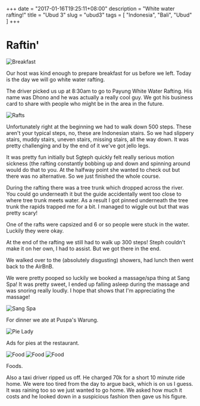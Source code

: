 +++
date = "2017-01-16T19:25:11+08:00"
description = "White water rafting!"
title = "Ubud 3"
slug = "ubud3"
tags = [ "Indonesia", "Bali", "Ubud" ]
+++

# Raftin'

![Breakfast](/travel-blog/images/2017/01/ubud3/ubud3_03.jpg)

Our host was kind enough to prepare breakfast for us before we left. Today is the day we will go white water rafting. 

The driver picked us up at 8:30am to go to Payung White Water Rafting. His name was Dhono and he was actually a really cool guy. We got his business card to share with people who might be in the area in the future.

![Rafts](/travel-blog/images/2017/01/ubud3/ubud3_02.jpg)

Unfortunately right at the beginning we had to walk down 500 steps. These aren't your typical steps, no, these are Indonesian stairs. So we had slippery stairs, muddy stairs, uneven stairs, missing stairs, all the way down. It was pretty challenging and by the end of it we've got jello legs.

It was pretty fun initially but Sgteph quickly felt really serious motion sickness (the rafting constantly bobbing up and down and spinning around would do that to you. At the halfway point she wanted to check out but there was no alternative. So we just finished the whole course.

During the rafting there was a tree trunk which dropped across the river. You could go underneath it but the guide accidentally went too close to where tree trunk meets water. As a result I got pinned underneath the tree trunk the rapids trapped me for a bit. I managed to wiggle out but that was pretty scary!

One of the rafts were capsized and 6 or so people were stuck in the water. Luckily they were okay.

At the end of the rafting we still had to walk up 300 steps! Steph couldn't make it on her own, I had to assist. But we got there in the end.

We walked over to the (absolutely disgusting) showers, had lunch then went back to the AirBnB.

We were pretty pooped so luckily we booked a massage/spa thing at Sang Spa! It was pretty sweet, I ended up falling asleep during the massage and was snoring really loudly. I hope that shows that I'm appreciating the massage!

![Sang Spa](/travel-blog/images/2017/01/ubud3/ubud3_01.jpg)

For dinner we ate at Puspa's Warung.

![Pie Lady](/travel-blog/images/2017/01/ubud3/ubud3_04.jpg)

Ads for pies at the restaurant.

![Food](/travel-blog/images/2017/01/ubud3/ubud3_05.jpg)
![Food](/travel-blog/images/2017/01/ubud3/ubud3_06.jpg)
![Food](/travel-blog/images/2017/01/ubud3/ubud3_07.jpg)

Foods.

Also a taxi driver ripped us off. He charged 70k for a short 10 minute ride home. We were too tired from the day to argue back, which is on us I guess. It was raining too so we just wanted to go home. We asked how much it costs and he looked down in a suspicious fashion then gave us his figure.
